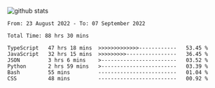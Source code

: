 ![github stats](https://github-readme-stats.vercel.app/api?username=realmahd1&show_icons=true&theme=monokai&hide_rank=true&count_private=true)

<!--START_SECTION:waka-->

```text
From: 23 August 2022 - To: 07 September 2022

Total Time: 88 hrs 30 mins

TypeScript   47 hrs 18 mins  >>>>>>>>>>>>>------------   53.45 %
JavaScript   32 hrs 15 mins  >>>>>>>>>----------------   36.45 %
JSON         3 hrs 6 mins    >------------------------   03.52 %
Python       2 hrs 59 mins   >------------------------   03.39 %
Bash         55 mins         -------------------------   01.04 %
CSS          48 mins         -------------------------   00.92 %
```

<!--END_SECTION:waka-->
